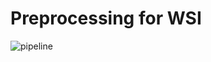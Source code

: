 # Preprocessing for WSI


![pipeline](https://github.com/jinoklee/Preprocessing_WSI/assets/21270098/30d95e3d-6a46-4f5c-ba6e-1520aa677578)

